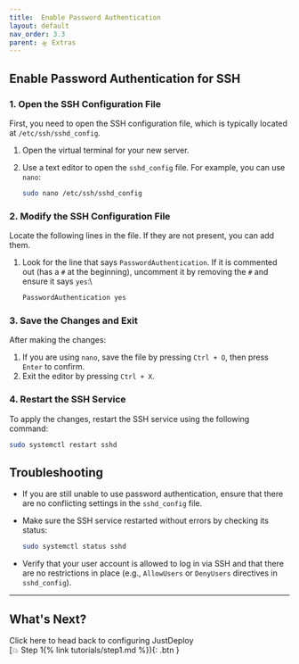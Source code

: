 ```yaml
---
title:  Enable Password Authentication
layout: default
nav_order: 3.3
parent: 🛸 Extras
---
```


## Enable Password Authentication for SSH

### 1. Open the SSH Configuration File

First, you need to open the SSH configuration file, which is typically located at `/etc/ssh/sshd_config`.

1. Open the virtual terminal for your new server.
2. Use a text editor to open the `sshd_config` file. For example, you can use `nano`:

   ```bash
   sudo nano /etc/ssh/sshd_config
   ```

### 2. Modify the SSH Configuration File

Locate the following lines in the file. If they are not present, you can add them.

1. Look for the line that says `PasswordAuthentication`. If it is commented out (has a `#` at the beginning), uncomment it by removing the `#` and ensure it says `yes`:\

   ```bash
   PasswordAuthentication yes
   ```

### 3. Save the Changes and Exit

After making the changes:

1. If you are using `nano`, save the file by pressing `Ctrl + O`, then press `Enter` to confirm.
2. Exit the editor by pressing `Ctrl + X`.

### 4. Restart the SSH Service

To apply the changes, restart the SSH service using the following command:

```bash
sudo systemctl restart sshd
```

## Troubleshooting

- If you are still unable to use password authentication, ensure that there are no conflicting settings in the `sshd_config` file.
- Make sure the SSH service restarted without errors by checking its status:

  ```sh
  sudo systemctl status sshd
  ```

- Verify that your user account is allowed to log in via SSH and that there are no restrictions in place (e.g., `AllowUsers` or `DenyUsers` directives in `sshd_config`).

---

## What's Next?

Click here to head back to configuring JustDeploy\
<span class="fs-6 float-right"> 
  [💥 Step 1{% link tutorials/step1.md %}){: .btn }
</span>
